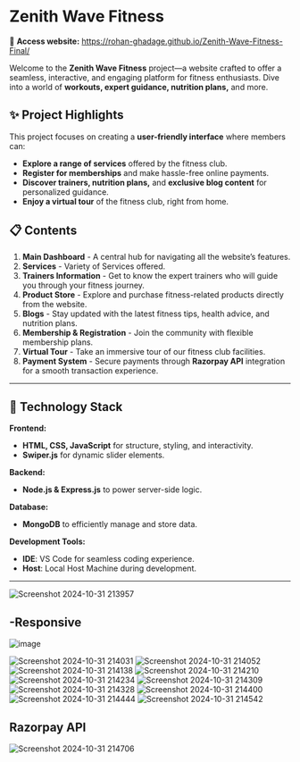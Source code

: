 #  Zenith Wave Fitness 
📌 **Access website:** https://rohan-ghadage.github.io/Zenith-Wave-Fitness-Final/

Welcome to the **Zenith Wave Fitness** project—a website crafted to offer a seamless, interactive, and engaging platform for fitness enthusiasts. Dive into a world of **workouts, expert guidance, nutrition plans,** and more.

## ✨ Project Highlights
This project focuses on creating a **user-friendly interface** where members can:
- **Explore a range of services** offered by the fitness club.
- **Register for memberships** and make hassle-free online payments.
- **Discover trainers, nutrition plans,** and **exclusive blog content** for personalized guidance.
- **Enjoy a virtual tour** of the fitness club, right from home.

## 📋 Contents
1. **Main Dashboard** - A central hub for navigating all the website’s features.
2. **Services** - Variety of Services offered.
3. **Trainers Information** - Get to know the expert trainers who will guide you through your fitness journey.
4. **Product Store** - Explore and purchase fitness-related products directly from the website.
5. **Blogs** - Stay updated with the latest fitness tips, health advice, and nutrition plans.
6. **Membership & Registration** - Join the community with flexible membership plans.
7. **Virtual Tour** - Take an immersive tour of our fitness club facilities.
8. **Payment System** - Secure payments through **Razorpay API** integration for a smooth transaction experience.

---

## 🚀 Technology Stack
**Frontend:**
- **HTML, CSS, JavaScript** for structure, styling, and interactivity.
- **Swiper.js** for dynamic slider elements.

**Backend:**
- **Node.js & Express.js** to power server-side logic.

**Database:**
- **MongoDB** to efficiently manage and store data.

**Development Tools:**
- **IDE**: VS Code for seamless coding experience.
- **Host**: Local Host Machine during development.
---

![Screenshot 2024-10-31 213957](https://github.com/user-attachments/assets/261c268a-b991-4afb-baa4-b70f6c37f04e)
## -Responsive
![image](https://github.com/user-attachments/assets/dfbca99e-0926-4c3e-85a7-6081afc55b01)

![Screenshot 2024-10-31 214031](https://github.com/user-attachments/assets/6a5c2e9e-a9a4-49e7-add6-15e2877458f7)
![Screenshot 2024-10-31 214052](https://github.com/user-attachments/assets/a6e0e3fc-834e-4863-9946-30d6c8a0802c)
![Screenshot 2024-10-31 214138](https://github.com/user-attachments/assets/ec383036-3b78-4cea-bada-ef11044c5a35)
![Screenshot 2024-10-31 214210](https://github.com/user-attachments/assets/59eff1a7-1121-48b0-98fb-a6f9a8650b37)
![Screenshot 2024-10-31 214234](https://github.com/user-attachments/assets/b9bf314c-5077-40f4-bb59-b7f6bacd5b77)
![Screenshot 2024-10-31 214309](https://github.com/user-attachments/assets/8d794480-face-4de3-825f-9b749275db38)
![Screenshot 2024-10-31 214328](https://github.com/user-attachments/assets/47d52930-164d-4f9e-9d36-bea76b4c7c2a)
![Screenshot 2024-10-31 214400](https://github.com/user-attachments/assets/81e3762f-39bd-4c51-995d-70c6b81e664b)
![Screenshot 2024-10-31 214444](https://github.com/user-attachments/assets/1ec3f9f1-7581-47e4-9876-a0e937ee92e2)
![Screenshot 2024-10-31 214542](https://github.com/user-attachments/assets/0382f3e7-74d6-4784-8c12-c98123187c52)
## Razorpay API
![Screenshot 2024-10-31 214706](https://github.com/user-attachments/assets/0fc27c26-0bcc-4c1e-bb5c-b5dd60f567a2)
